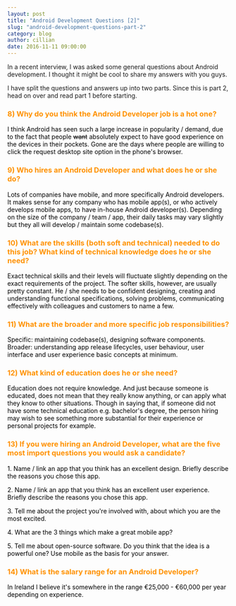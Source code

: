 ```yaml
---
layout: post
title: "Android Development Questions [2]"
slug: "android-development-questions-part-2"
category: blog
author: cillian
date: 2016-11-11 09:00:00
---
```


In a recent interview, I was asked some general questions about Android development. I thought it might be cool to share my answers with you guys. 

I have split the questions and answers up into two parts. Since this is part 2, head on over and read part 1 before starting.

<p>
<h3>
<font color="#FF9200">
8) Why do you think the Android Developer job is a hot one?
</font>
</h3>
</p>
<p>
<font color="black">
I think Android has seen such a large increase in popularity / demand, due to the fact that people <strike>want</strike> absolutely expect to have good experience on the devices in their pockets. Gone are the days where people are willing to click the request desktop site option in the phone's browser. 
</font>
</p>

<p>
<h3>
<font color="#FF9200">
9) Who hires an Android Developer and what does he or she do?
</font>
</h3>
</p>
<p>
<font color="black">
Lots of companies have mobile, and more specifically Android developers. It makes sense for any company who has mobile app(s), or who actively develops mobile apps, to have in-house Android developer(s). Depending on the size of the company / team / app, their daily tasks may vary slightly but they all will develop / maintain some codebase(s).
</font>
</p>

<p>
<h3>
<font color="#FF9200">
10) What are the skills (both soft and technical) needed to do this job? What kind of technical knowledge does he or she need?
</font>
</h3>
</p>
<p>
<font color="black">
Exact technical skills and their levels will fluctuate slightly depending on the exact requirements of the project. The softer skills, however, are usually pretty constant. He / she needs to be confident designing, creating and understanding functional specifications, solving problems, communicating effectively with colleagues and customers to name a few.
</font>
</p>

<p>
<h3>
<font color="#FF9200">
11) What are the broader and more specific job responsibilities?
</font>
</h3>
</p>
<p>
<font color="black">
Specific: maintaining codebase(s), designing software components.
Broader: understanding app release lifecycles, user behaviour, user interface and user experience basic concepts at minimum.
</font>
</p>

<p>
<h3>
<font color="#FF9200">
12) What kind of education does he or she need?
</font>
</h3>
</p>
<p>
<font color="black">
Education does not require knowledge. And just because someone is educated, does not mean that they really know anything, or can apply what they know to other situations. Though in saying that, if someone did not have some technical education e.g. bachelor's degree, the person hiring may wish to see something more substantial for their experience or personal projects for example.
</font>
</p>

<p>
<h3>
<font color="#FF9200">
13) If you were hiring an Android Developer, what are the five most import questions you would ask a candidate?
</font>
</h3>
</p>
<p>
<font color="black">
1. Name / link an app that you think has an excellent design. Briefly describe the reasons you chose this app.
</font>
</p>
<p>
<font color="black">
2. Name / link an app that you think has an excellent user experience. Briefly describe the reasons you chose this app.
</font>
</p>
<p>
<font color="black">
3. Tell me about the project you're involved with, about which you are the most excited.
</font>
</p>
<p>
<font color="black">
4. What are the 3 things which make a great mobile app?
</font>
</p>
<p>
<font color="black">
5. Tell me about open-source software. Do you think that the idea is a powerful one? Use mobile as the basis for your answer.
</font>
</p>

<p>
<h3>
<font color="#FF9200">
14) What is the salary range for an Android Developer?
</font>
</h3>
</p>
<p>
<font color="black">
In Ireland I believe it's somewhere in the range €25,000 - €60,000 per year depending on experience.
</font>
</p>
